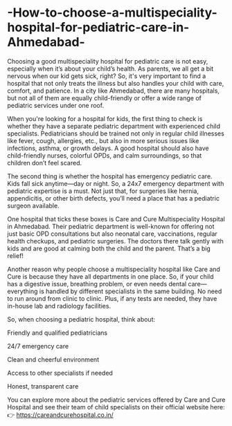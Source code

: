 # -How-to-choose-a-multispeciality-hospital-for-pediatric-care-in-Ahmedabad-

Choosing a good multispeciality hospital for pediatric care is not easy, especially when it’s about your child’s health. As parents, we all get a bit nervous when our kid gets sick, right? So, it's very important to find a hospital that not only treats the illness but also handles your child with care, comfort, and patience. In a city like Ahmedabad, there are many hospitals, but not all of them are equally child-friendly or offer a wide range of pediatric services under one roof.

When you're looking for a hospital for kids, the first thing to check is whether they have a separate pediatric department with experienced child specialists. Pediatricians should be trained not only in regular child illnesses like fever, cough, allergies, etc., but also in more serious issues like infections, asthma, or growth delays. A good hospital should also have child-friendly nurses, colorful OPDs, and calm surroundings, so that children don’t feel scared.

The second thing is whether the hospital has emergency pediatric care. Kids fall sick anytime—day or night. So, a 24x7 emergency department with pediatric expertise is a must. Not just that, for surgeries like hernia, appendicitis, or other birth defects, you’ll need a place that has a pediatric surgeon available.

One hospital that ticks these boxes is Care and Cure Multispeciality Hospital in Ahmedabad. Their pediatric department is well-known for offering not just basic OPD consultations but also neonatal care, vaccinations, regular health checkups, and pediatric surgeries. The doctors there talk gently with kids and are good at calming both the child and the parent. That’s a big relief!

Another reason why people choose a multispeciality hospital like Care and Cure is because they have all departments in one place. So, if your child has a digestive issue, breathing problem, or even needs dental care—everything is handled by different specialists in the same building. No need to run around from clinic to clinic. Plus, if any tests are needed, they have in-house lab and radiology facilities.

So, when choosing a pediatric hospital, think about:

Friendly and qualified pediatricians

24/7 emergency care

Clean and cheerful environment

Access to other specialists if needed

Honest, transparent care

You can explore more about the pediatric services offered by Care and Cure Hospital and see their team of child specialists on their official website here:
👉 https://careandcurehospital.co.in/
